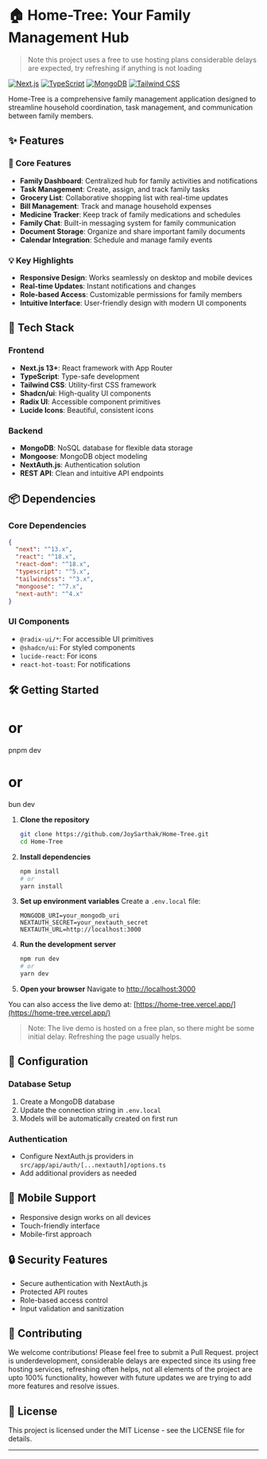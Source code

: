 # 🏠 Home-Tree: Your Family Management Hub
> Note this project uses a free to use hosting plans considerable delays are expected, try refreshing if anything is not loading

[![Next.js](https://img.shields.io/badge/Next.js-15.0+-black?style=for-the-badge&logo=next.js)](https://nextjs.org/)
[![TypeScript](https://img.shields.io/badge/TypeScript-5.0+-blue?style=for-the-badge&logo=typescript)](https://www.typescriptlang.org/)
[![MongoDB](https://img.shields.io/badge/MongoDB-green?style=for-the-badge&logo=mongodb)](https://www.mongodb.com/)
[![Tailwind CSS](https://img.shields.io/badge/Tailwind_CSS-06B6D4?style=for-the-badge&logo=tailwind-css&logoColor=white)](https://tailwindcss.com/)

Home-Tree is a comprehensive family management application designed to streamline household coordination, task management, and communication between family members.

## ✨ Features

### 🎯 Core Features

- **Family Dashboard**: Centralized hub for family activities and notifications
- **Task Management**: Create, assign, and track family tasks
- **Grocery List**: Collaborative shopping list with real-time updates
- **Bill Management**: Track and manage household expenses
- **Medicine Tracker**: Keep track of family medications and schedules
- **Family Chat**: Built-in messaging system for family communication
- **Document Storage**: Organize and share important family documents
- **Calendar Integration**: Schedule and manage family events

### 💡 Key Highlights

- **Responsive Design**: Works seamlessly on desktop and mobile devices
- **Real-time Updates**: Instant notifications and changes
- **Role-based Access**: Customizable permissions for family members
- **Intuitive Interface**: User-friendly design with modern UI components

## 🚀 Tech Stack

### Frontend

- **Next.js 13+**: React framework with App Router
- **TypeScript**: Type-safe development
- **Tailwind CSS**: Utility-first CSS framework
- **Shadcn/ui**: High-quality UI components
- **Radix UI**: Accessible component primitives
- **Lucide Icons**: Beautiful, consistent icons

### Backend

- **MongoDB**: NoSQL database for flexible data storage
- **Mongoose**: MongoDB object modeling
- **NextAuth.js**: Authentication solution
- **REST API**: Clean and intuitive API endpoints

## 📦 Dependencies

### Core Dependencies

```json
{
  "next": "^13.x",
  "react": "^18.x",
  "react-dom": "^18.x",
  "typescript": "^5.x",
  "tailwindcss": "^3.x",
  "mongoose": "^7.x",
  "next-auth": "^4.x"
}
```

### UI Components

- `@radix-ui/*`: For accessible UI primitives
- `@shadcn/ui`: For styled components
- `lucide-react`: For icons
- `react-hot-toast`: For notifications

## 🛠️ Getting Started

# or

pnpm dev

# or

bun dev

1. **Clone the repository**

   ```bash
   git clone https://github.com/JoySarthak/Home-Tree.git
   cd Home-Tree
   ```

2. **Install dependencies**

   ```bash
   npm install
   # or
   yarn install
   ```

3. **Set up environment variables**
   Create a `.env.local` file:

   ```env
   MONGODB_URI=your_mongodb_uri
   NEXTAUTH_SECRET=your_nextauth_secret
   NEXTAUTH_URL=http://localhost:3000
   ```

4. **Run the development server**

   ```bash
   npm run dev
   # or
   yarn dev
   ```

5. **Open your browser**
   Navigate to [http://localhost:3000](http://localhost:3000)

You can also access the live demo at: [https://home-tree.vercel.app/](https://home-tree.vercel.app/)

> Note: The live demo is hosted on a free plan, so there might be some initial delay. Refreshing the page usually helps.

## 🔧 Configuration

### Database Setup

1. Create a MongoDB database
2. Update the connection string in `.env.local`
3. Models will be automatically created on first run

### Authentication

- Configure NextAuth.js providers in `src/app/api/auth/[...nextauth]/options.ts`
- Add additional providers as needed

## 📱 Mobile Support

- Responsive design works on all devices
- Touch-friendly interface
- Mobile-first approach

## 🔒 Security Features

- Secure authentication with NextAuth.js
- Protected API routes
- Role-based access control
- Input validation and sanitization

## 🤝 Contributing

We welcome contributions! Please feel free to submit a Pull Request.
project is underdevelopment, considerable delays are expected since its using free hosting services, refreshing often helps, not all elements of the project are upto 100% functionality, however with future updates we are trying to add more features and resolve issues.
## 📄 License

This project is licensed under the MIT License - see the LICENSE file for details.

---

